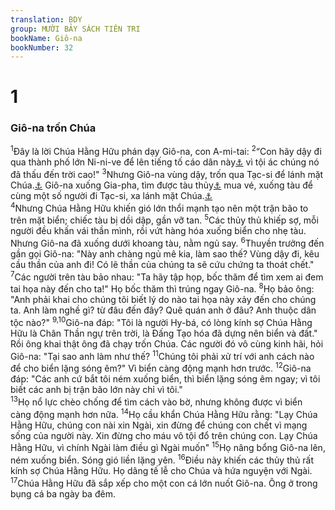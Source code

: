 ```yaml
---
translation: BDY
group: MƯỜI BẢY SÁCH TIÊN TRI
bookName: Giô-na 
bookNumber: 32
---
```


<div class="title"><h1>1</h1><h3>Giô-na trốn Chúa</h3></div>
<span class="verse gion_1_1"><sup>1</sup>Đây là lời Chúa Hằng Hữu phán dạy Giô-na, con A-mi-tai: </span>
<span class="verse gion_1_2"><sup>2</sup>“Con hãy dậy đi qua thành phố lớn Ni-ni-ve để lên tiếng tố cáo dân này<a href="#" data-toggle="tooltip" data-placement="bottom" title="Nt gào thét nghịch cùng nó">⚓</a> vì tội ác chúng nó đã thấu đến trời cao!&#34; </span>
<span class="verse gion_1_3"><sup>3</sup>Nhưng Giô-na vùng dậy, trốn qua Tạc-si để lánh mặt Chúa.<a href="#" data-toggle="tooltip" data-placement="bottom" title="Nt trốn khỏi sự hiện của Chúa">⚓</a> Giô-na xuống Gia-pha, tìm được tàu thủy<a href="#" data-toggle="tooltip" data-placement="bottom" title="Nt tàu đi Tạc-si">⚓</a> mua vé, xuống tàu để cùng một số người đi Tạc-si, xa lánh mặt Chúa.<a href="#" data-toggle="tooltip" data-placement="bottom" title="Nt trốn khỏi sự hiện của Chúa">⚓</a><br/></span>
<span class="verse gion_1_4"><sup>4</sup>Nhưng Chúa Hằng Hữu khiến gió lớn thổi mạnh tạo nên một trận bão to trên mặt biển; chiếc tàu bị dồi dập, gần vỡ tan. </span>
<span class="verse gion_1_5"><sup>5</sup>Các thủy thủ khiếp sợ, mỗi người đều khấn vái thần mình, rồi vứt hàng hóa xuống biển cho nhẹ tàu. Nhưng Giô-na đã xuống dưới khoang tàu, nằm ngủ say. </span>
<span class="verse gion_1_6"><sup>6</sup>Thuyền trưởng đến gần gọi Giô-na: &#34;Này anh chàng ngủ mê kia, làm sao thế? Vùng dậy đi, kêu cầu thần của anh đi! Có lẽ thần của chúng ta sẽ cứu chứng ta thoát chết.&#34; </span>
<span class="verse gion_1_7"><sup>7</sup>Các người trên tàu bảo nhau: &#34;Ta hãy tập họp, bốc thăm để tìm xem ai đem tai họa này đến cho ta!&#34; Họ bốc thăm thì trúng ngay Giô-na. </span>
<span class="verse gion_1_8"><sup>8</sup>Họ bảo ông: &#34;Anh phải khai cho chúng tôi biết lý do nào tai họa này xảy đến cho chúng ta. Anh làm nghề gì? từ đâu đến đây? Quê quán anh ở đâu? Anh thuộc dân tộc nào?&#34; </span>
<span class="verse gion_1_9 gion_1_10"><sup>9,10</sup>Giô-na đáp: &#34;Tôi là người Hy-bá, có lòng kính sợ Chúa Hằng Hữu là Chân Thần ngự trên trời, là Đấng Tạo hóa đã dựng nên biển và đất.&#34; Rồi ông khai thật ông đã chạy trốn Chúa. Các người đó vô cùng kinh hãi, hỏi Giô-na: &#34;Tại sao anh làm như thế? </span>
<span class="verse gion_1_11"><sup>11</sup>Chúng tôi phải xử trí với anh cách nào để cho biển lặng sóng êm?&#34; Vì biển càng động mạnh hơn trước. </span>
<span class="verse gion_1_12"><sup>12</sup>Giô-na đáp: &#34;Các anh cứ bắt tôi ném xuống biển, thì biển lặng sóng êm ngay; vì tôi biết các anh bị trận bão lớn này chỉ vì tôi.&#34;<br/></span>
<span class="verse gion_1_13"><sup>13</sup>Họ nổ lực chèo chống để tìm cách vào bờ, nhưng không được vì biển càng động mạnh hơn nữa. </span>
<span class="verse gion_1_14"><sup>14</sup>Họ cầu khẩn Chúa Hằng Hữu rằng: &#34;Lạy Chúa Hằng Hữu, chúng con nài xin Ngài, xin đừng để chúng con chết vì mạng sống của người này. Xin đừng cho máu vô tội đổ trên chúng con. Lạy Chúa Hằng Hữu, vì chính Ngài làm điều gì Ngài muốn&#34; </span>
<span class="verse gion_1_15"><sup>15</sup>Họ nâng bổng Giô-na lên, ném xuống biển. Sóng gió liền lặng yên. </span>
<span class="verse gion_1_16"><sup>16</sup>Điều này khiến các thủy thủ rất kính sợ Chúa Hằng Hữu. Họ dâng tế lễ cho Chúa và hứa nguyện với Ngài. </span>
<span class="verse gion_1_17"><sup>17</sup>Chúa Hằng Hữu đã sắp xếp cho một con cá lớn nuốt Giô-na. Ông ở trong bụng cá ba ngày ba đêm.</span>
